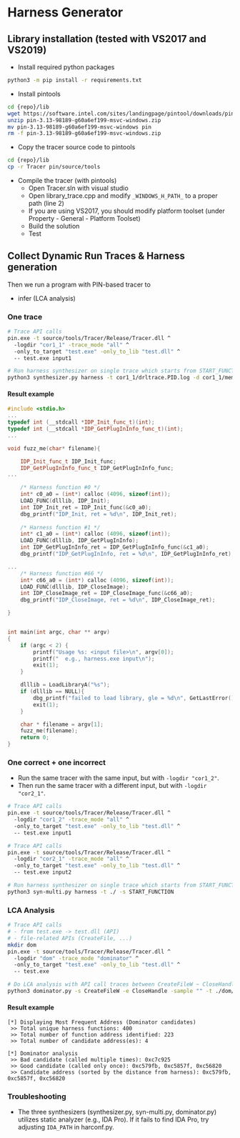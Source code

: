 # Harness Generator

## Library installation (tested with VS2017 and VS2019)

- Install required python packages

```sh
python3 -m pip install -r requirements.txt
```

- Install pintools

```sh
cd {repo}/lib
wget https://software.intel.com/sites/landingpage/pintool/downloads/pin-3.13-98189-g60a6ef199-msvc-windows.zip
unzip pin-3.13-98189-g60a6ef199-msvc-windows.zip
mv pin-3.13-98189-g60a6ef199-msvc-windows pin
rm -f pin-3.13-98189-g60a6ef199-msvc-windows.zip
```

- Copy the tracer source code to pintools

```sh
cd {repo}/lib
cp -r Tracer pin/source/tools
```

- Compile the tracer (with pintools)
  - Open Tracer.sln with visual studio
  - Open library_trace.cpp and modify `_WINDOWS_H_PATH_` to a proper path (line 2)
  - If you are using VS2017, you should modify platform toolset (under Property - General - Platform Toolset)
  - Build the solution
  - Test

## Collect Dynamic Run Traces & Harness generation

Then we run a program with PIN-based tracer to
- infer (LCA analysis)

### One trace

```sh
# Trace API calls
pin.exe -t source/tools/Tracer/Release/Tracer.dll ^
  -logdir "cor1_1" -trace_mode "all" ^
  -only_to_target "test.exe" -only_to_lib "test.dll" ^
  -- test.exe input1

# Run harness synthesizer on single trace which starts from START_FUNCTION(...)
python3 synthesizer.py harness -t cor1_1/drltrace.PID.log -d cor1_1/memdump -s START_FUNCTION
```

#### Result example

```c++
#include <stdio.h>
...
typedef int (__stdcall *IDP_Init_func_t)(int);
typedef int (__stdcall *IDP_GetPlugInInfo_func_t)(int);
...

void fuzz_me(char* filename){

    IDP_Init_func_t IDP_Init_func;
    IDP_GetPlugInInfo_func_t IDP_GetPlugInInfo_func;
...

    /* Harness function #0 */
    int* c0_a0 = (int*) calloc (4096, sizeof(int));    
    LOAD_FUNC(dlllib, IDP_Init);
    int IDP_Init_ret = IDP_Init_func(&c0_a0);
    dbg_printf("IDP_Init, ret = %d\n", IDP_Init_ret); 
    
    /* Harness function #1 */
    int* c1_a0 = (int*) calloc (4096, sizeof(int));    
    LOAD_FUNC(dlllib, IDP_GetPlugInInfo);
    int IDP_GetPlugInInfo_ret = IDP_GetPlugInInfo_func(&c1_a0);
    dbg_printf("IDP_GetPlugInInfo, ret = %d\n", IDP_GetPlugInInfo_ret); 

...
    /* Harness function #66 */
    int* c66_a0 = (int*) calloc (4096, sizeof(int));    
    LOAD_FUNC(dlllib, IDP_CloseImage);
    int IDP_CloseImage_ret = IDP_CloseImage_func(&c66_a0);
    dbg_printf("IDP_CloseImage, ret = %d\n", IDP_CloseImage_ret); 

}


int main(int argc, char ** argv)
{
    if (argc < 2) {
        printf("Usage %s: <input file>\n", argv[0]);
        printf("  e.g., harness.exe input\n");
        exit(1);
    }

    dlllib = LoadLibraryA("%s");
    if (dlllib == NULL){
        dbg_printf("failed to load library, gle = %d\n", GetLastError());
        exit(1);
    }

    char * filename = argv[1];    
    fuzz_me(filename);    
    return 0;
}
```

### One correct + one incorrect

- Run the same tracer with the same input, but with `-logdir "cor1_2"`.
- Then run the same tracer with a different input, but with `-logdir "cor2_1"`.

```sh
# Trace API calls
pin.exe -t source/tools/Tracer/Release/Tracer.dll ^
  -logdir "cor1_2" -trace_mode "all" ^
  -only_to_target "test.exe" -only_to_lib "test.dll" ^
  -- test.exe input1

# Trace API calls
pin.exe -t source/tools/Tracer/Release/Tracer.dll ^
  -logdir "cor2_1" -trace_mode "all" ^
  -only_to_target "test.exe" -only_to_lib "test.dll" ^
  -- test.exe input2

# Run harness synthesizer on single trace which starts from START_FUNCTION(...)
python3 syn-multi.py harness -t ./ -s START_FUNCTION
```

### LCA Analysis

```sh
# Trace API calls
# - from test.exe -> test.dll (API)
# - file-related APIs (CreateFile, ...)
mkdir dom
pin.exe -t source/tools/Tracer/Release/Tracer.dll ^
  -logdir "dom" -trace_mode "dominator" ^
  -only_to_target "test.exe" -only_to_lib "test.dll" ^
  -- test.exe

# Do LCA analysis with API call traces between CreateFileW ~ CloseHandle
python3 dominator.py -s CreateFileW -e CloseHandle -sample "" -t ./dom/drltrace.PID.log -d ./dom/memdump/
```

#### Result example

```
[*] Displaying Most Frequent Address (Dominator candidates)
 >> Total unique harness functions: 400
 >> Total number of function address identified: 223
 >> Total number of candidate address(es): 4

[*] Dominator analysis
 >> Bad candidate (called multiple times): 0xc7c925
 >> Good candidate (called only once): 0xc579fb, 0xc5857f, 0xc56820
 >> Candidate address (sorted by the distance from harness): 0xc579fb, 0xc5857f, 0xc56820
```

### Troubleshooting

- The three synthesizers (synthesizer.py, syn-multi.py, dominator.py) utilizes static analyzer (e.g., IDA Pro).
  If it fails to find IDA Pro, try adjusting `IDA_PATH` in harconf.py.

